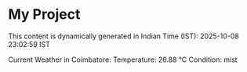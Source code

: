 # My Project

This content is dynamically generated in Indian Time (IST): 2025-10-08 23:02:59 IST


Current Weather in Coimbatore:
Temperature: 26.88 °C
Condition: mist
